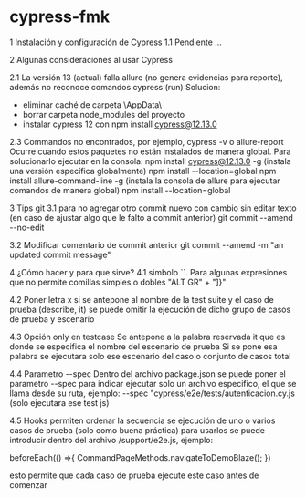 # cypress-fmk

1 Instalación y configuración de Cypress
1.1 Pendiente ...

2 Algunas consideraciones al usar Cypress

2.1 La versión 13 (actual) falla allure (no genera evidencias para reporte), además no reconoce comandos cypress (run)
Solucion:
- eliminar caché de carpeta \AppData\
- borrar carpeta node_modules del proyecto
- instalar cypress 12 con npm install cypress@12.13.0

2.3 Commandos no encontrados, por ejemplo, cypress -v o allure-report
Ocurre cuando estos paquetes no están instalados de manera global. Para solucionarlo ejecutar en la consola:
npm install cypress@12.13.0 -g (instala una versión específica globalmente)
npm install --location=global
npm install allure-command-line -g (instala la consola de allure para ejecutar comandos de manera global)
npm install --location=global

3 Tips git
3.1 para no agregar otro commit nuevo con cambio sin editar texto (en caso de ajustar algo que le falto a commit anterior)
git commit --amend --no-edit

3.2 Modificar comentario de commit anterior
git commit --amend -m "an updated commit message"

4 ¿Cómo hacer y para que sirve?
4.1 simbolo ``. Para algunas expresiones que no permite comillas simples o dobles
"ALT GR" + "]}"

4.2 Poner letra x
si se antepone al nombre de la test suite y el caso de prueba (describe, it) se puede omitir la ejecución de dicho grupo de casos de prueba y escenario

4.3 Opción only en testcase
Se antepone a la palabra reservada it que es donde se especifica el nombre del escenario de prueba
Si se pone esa palabra se ejecutara solo ese escenario del caso o conjunto de casos total

4.4 Parametro --spec
Dentro del archivo package.json se puede poner el parametro --spec para indicar ejecutar solo un archivo especifico, el que se llama desde su ruta, ejemplo:
--spec \"cypress/e2e/tests/autenticacion.cy.js (solo ejecutara ese test js)

4.5 Hooks
permiten ordenar la secuencia se ejecución de uno o varios casos de prueba (solo como buena práctica)
para usarlos se puede introducir dentro del archivo /support/e2e.js, ejemplo:

beforeEach(() =>{
	CommandPageMethods.navigateToDemoBlaze();
})

esto permite que cada caso de prueba ejecute este caso antes de comenzar
